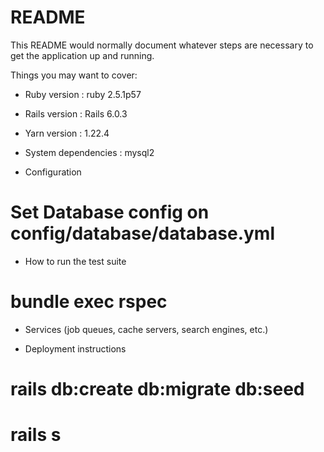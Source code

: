 # README

This README would normally document whatever steps are necessary to get the
application up and running.

Things you may want to cover:

* Ruby version : ruby 2.5.1p57

* Rails version : Rails 6.0.3

* Yarn version : 1.22.4

* System dependencies : mysql2

* Configuration
# Set Database config on config/database/database.yml

* How to run the test suite
# bundle exec rspec

* Services (job queues, cache servers, search engines, etc.)

* Deployment instructions
# rails db:create db:migrate db:seed
# rails s

